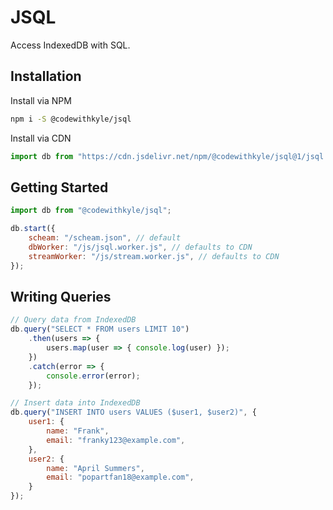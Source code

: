 # JSQL

Access IndexedDB with SQL.

## Installation

Install via NPM

```bash
npm i -S @codewithkyle/jsql
```

Install via CDN

```javascript
import db from "https://cdn.jsdelivr.net/npm/@codewithkyle/jsql@1/jsql.js";
```

## Getting Started

```javascript
import db from "@codewithkyle/jsql";

db.start({
    scheam: "/scheam.json", // default
    dbWorker: "/js/jsql.worker.js", // defaults to CDN
    streamWorker: "/js/stream.worker.js", // defaults to CDN
});
```

## Writing Queries

```javascript
// Query data from IndexedDB
db.query("SELECT * FROM users LIMIT 10")
    .then(users => {
        users.map(user => { console.log(user) });
    })
    .catch(error => {
        console.error(error);
    });

// Insert data into IndexedDB
db.query("INSERT INTO users VALUES ($user1, $user2)", {
    user1: {
        name: "Frank",
        email: "franky123@example.com",
    },
    user2: {
        name: "April Summers",
        email: "popartfan18@example.com",
    }
});
```
